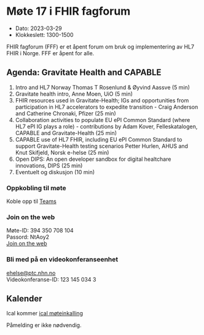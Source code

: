 # Møte 17 i FHIR fagforum

* Dato: 2023-03-29
* Klokkeslett: 1300-1500

FHIR fagforum (FFF) er et åpent forum om bruk og implementering av HL7 FHIR i Norge. FFF er åpent for alle.

## Agenda: Gravitate Health and CAPABLE

1. Intro and HL7 Norway Thomas T Rosenlund & Øyvind Aassve (5 min)
2. Gravitate health intro, Anne Moen, UiO (5 min)
3. FHIR resources used in Gravitate-Health;  IGs and opportunities from participation in HL7 accelerators to expedite transition - Craig Anderson and Catherine Chronaki, Pfizer (25 min)
4. Collaboration activities to populate EU ePI Common Standard (where HL7 ePI IG plays a role) - contributions by Adam Kover, Felleskatalogen, CAPABLE and Gravitate-Health (25 min)
5. CAPABLE use of HL7 FHIR, including EU ePI Common Standard to support Gravitate-Health testing scenarios Petter Hurlen, AHUS and Knut Skifjeld, Norsk e-helse (25 min)
6. Open DIPS: An open developer sandbox for digital healtchare innovations, DIPS (25 min)
7. Eventuelt og diskusjon (10 min)

### Oppkobling til møte

Koble opp til [Teams](https://teams.microsoft.com/l/meetup-join/19%3ameeting_YWY2ZTk0MDktOWFlMy00ZDI2LWEwYmMtZDI1ZDFlNGQ3NjJi%40thread.v2/0?context=%7b%22Tid%22%3a%221f8fc8cc-99b4-410a-95fa-286dd143b04d%22%2c%22Oid%22%3a%22a216d89f-4166-4e08-9907-183e70a2a420%22%7d)

### Join on the web

Møte-ID: 394 350 708 104  
Passord: NtAoy2  
[Join on the web](https://www.microsoft.com/microsoft-teams/join-a-meeting)

### Bli med på en videokonferanseenhet

ehelse@ptc.nhn.no  
Videokonferanse-ID: 123 145 034 3

## Kalender

Ical kommer
[ical møteinkalling](ical/FHIR%20fagforum%20%2317.ics)

Påmelding er ikke nødvendig.
